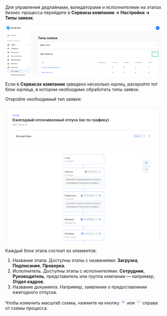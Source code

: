 Для управления дедлайнами, валидаторами и исполнителями на этапах бизнес-процесса перейдите в **Сервисы компании → Настройки → Типы заявок**. 

![Типы заявок](./assets/Screenshot_186.png)

Если в **Сервисах компании** заведено несколько юрлиц, раскройте тот блок юрлица, в котором необходимо обработать типы заявок.

Откройте необходимый тип заявки:

![Тип заявки](./assets/event_type.png)

Каждый блок этапа состоит из элементов:

1. Название этапа. Доступны этапы с названиями: **Загрузка**, **Подписание**, **Проверка**.
1. Исполнитель. Доступны этапы с исполнителями: **Сотрудник**, **Руководитель**, представитель или группа компании — например, **Отдел кадров**.
1. Название документа. Например, заявление о предоставлении ежегодного отпуска.

Чтобы изменить масштаб схемы, нажмите на кнопку !["Плюс"](./assets/plus2.png "inline") или !["Минус"](./assets/minus2.png "inline") справа от схемы процесса.
